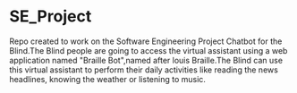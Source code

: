 # SE_Project
Repo created to work on the Software Engineering Project Chatbot for the Blind.The Blind people are going to access the virtual assistant using a web application named "Braille Bot",named after louis Braille.The Blind can use this virtual assistant to perform their daily activities like reading the news headlines, knowing the weather or listening to music.

